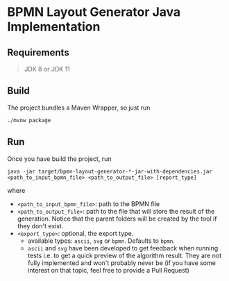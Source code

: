 # BPMN Layout Generator Java Implementation

## Requirements

> JDK 8 or JDK 11

## Build

The project bundles a Maven Wrapper, so just run
``` bash
./mvnw package
```

## Run
Once you have build the project, run
```
java -jar target/bpmn-layout-generator-*-jar-with-dependencies.jar <path_to_input_bpmn_file> <path_to_output_file> [report_type]
```
where
- `<path_to_input_bpmn_file>`: path to the BPMN file
- `<path_to_output_file>`: path to the file that will store the result of the generation. Notice that the parent folders
will be created by the tool if they don't exist.
- `<export_type>`: optional, the export type.
    - available types: `ascii`, `svg` or `bpmn`. Defaults to `bpmn`.
    - `ascii` and `svg` have been developed to get feedback when running tests i.e. to get a quick preview of the
     algorithm result. They are not fully implemented and won't probably never be (if you have some interest on that
     topic, feel free to provide a Pull Request)
